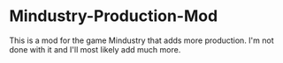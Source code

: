 # Mindustry-Production-Mod
This is a mod for the game Mindustry that adds more production. I'm not done with it and I'll most likely add much more.
